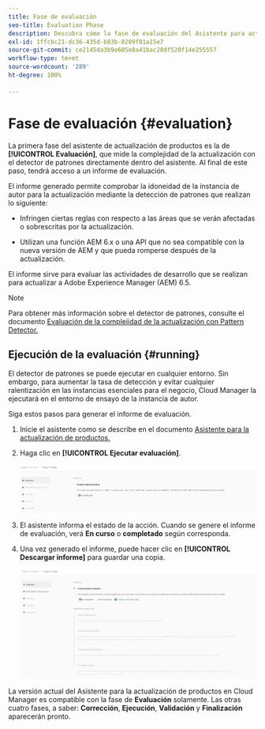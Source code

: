 ```yaml
---
title: Fase de evaluación
seo-title: Evaluation Phase
description: Descubra cómo la fase de evaluación del Asistente para actualización de productos evalúa la complejidad de la actualización con el detector de patrones.
exl-id: 1ffcbc21-dc36-435d-b83b-0209f81a15e7
source-git-commit: ce2145da3b9e605e8a41bac28df520f14e255557
workflow-type: tm+mt
source-wordcount: '289'
ht-degree: 100%

---
```



# Fase de evaluación {#evaluation}

La primera fase del asistente de actualización de productos es la de **[!UICONTROL Evaluación]**, que mide la complejidad de la actualización con el detector de patrones directamente dentro del asistente. Al final de este paso, tendrá acceso a un informe de evaluación.

El informe generado permite comprobar la idoneidad de la instancia de autor para la actualización mediante la detección de patrones que realizan lo siguiente:

* Infringen ciertas reglas con respecto a las áreas que se verán afectadas o sobrescritas por la actualización.

* Utilizan una función AEM 6.x o una API que no sea compatible con la nueva versión de AEM y que pueda romperse después de la actualización.

El informe sirve para evaluar las actividades de desarrollo que se realizan para actualizar a Adobe Experience Manager (AEM) 6.5.

>[!NOTE]
>
>Para obtener más información sobre el detector de patrones, consulte el documento [Evaluación de la complejidad de la actualización con Pattern Detector.](https://experienceleague.adobe.com/docs/experience-manager-65/deploying/upgrading/pattern-detector.html?lang=es)

## Ejecución de la evaluación {#running}

El detector de patrones se puede ejecutar en cualquier entorno. Sin embargo, para aumentar la tasa de detección y evitar cualquier ralentización en las instancias esenciales para el negocio, Cloud Manager la ejecutará en el entorno de ensayo de la instancia de autor.

Siga estos pasos para generar el informe de evaluación.

1. Inicie el asistente como se describe en el documento [Asistente para la actualización de productos.](/help/product-update-wizard/overview.md)

1. Haga clic en **[!UICONTROL Ejecutar evaluación]**.

   ![Ejecutar evaluación](/help/assets/Run-Evaluation.png)

1. El asistente informa el estado de la acción. Cuando se genere el informe de evaluación, verá **En curso** o **completado** según corresponda.

1. Una vez generado el informe, puede hacer clic en **[!UICONTROL Descargar informe]** para guardar una copia.

   ![Informe creado](/help/assets/Evaluation-1.png)

La versión actual del Asistente para la actualización de productos en Cloud Manager es compatible con la fase de **Evaluación** solamente. Las otras cuatro fases, a saber: **Corrección**, **Ejecución**, **Validación** y **Finalización** aparecerán pronto.
